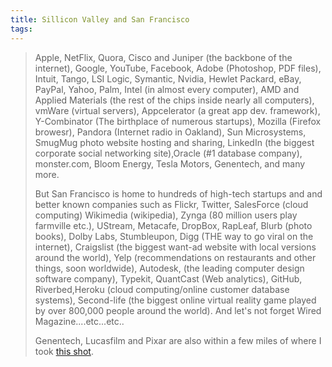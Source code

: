 ```yaml
---
title: Sillicon Valley and San Francisco
tags: 
---
```


> Apple, NetFlix, Quora, Cisco and Juniper (the backbone of the internet), Google, YouTube, Facebook, Adobe (Photoshop, PDF files), Intuit, Tango, LSI Logic, Symantic, Nvidia, Hewlet Packard, eBay, PayPal, Yahoo, Palm, Intel (in almost every computer), AMD and Applied Materials (the rest of the chips inside nearly all computers), vmWare (virtual servers), Appcelerator (a great app dev. framework), Y-Combinator (The birthplace of numerous startups), Mozilla (Firefox browesr), Pandora (Internet radio in Oakland), Sun Microsystems, SmugMug photo website hosting and sharing, LinkedIn (the biggest corporate social networking site),Oracle (\#1 database company), monster.com, Bloom Energy, Tesla Motors, Genentech, and many more.
>
> But San Francisco is home to hundreds of high-tech startups and and better known companies such as Flickr, Twitter, SalesForce (cloud computing) Wikimedia (wikipedia), Zynga (80 million users play farmville etc.), UStream, Metacafe, DropBox, RapLeaf, Blurb (photo books), Dolby Labs, Stumbleupon, Digg (THE way to go viral on the internet), Craigslist (the biggest want-ad website with local versions around the world), Yelp (recommendations on restaurants and other things, soon worldwide), Autodesk, (the leading computer design software company), Typekit, QuantCast (Web analytics), GitHub, Riverbed,Heroku (cloud computing/online customer database systems), Second-life (the biggest online virtual reality game played by over 800,000 people around the world). And let's not forget Wired Magazine....etc...etc..
>
> Genentech, Lucasfilm and Pixar are also within a few miles of where I took [this shot](http://www.flickr.com/photos/patrick-smith-photography/4204497503/).
